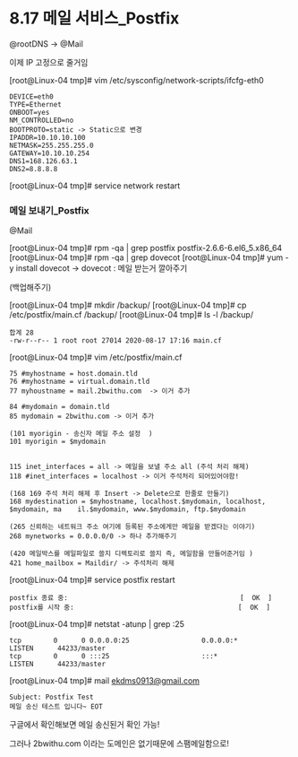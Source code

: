 # 8.17 메일 서비스_Postfix

@rootDNS -> @Mail

이제  IP 고정으로 줄거임

[root@Linux-04 tmp]# vim /etc/sysconfig/network-scripts/ifcfg-eth0

```
DEVICE=eth0
TYPE=Ethernet
ONBOOT=yes
NM_CONTROLLED=no
BOOTPROTO=static -> Static으로 변경
IPADDR=10.10.10.100
NETMASK=255.255.255.0
GATEWAY=10.10.10.254
DNS1=168.126.63.1
DNS2=8.8.8.8
```

[root@Linux-04 tmp]# service network restart



### 메일 보내기_Postfix

@Mail

[root@Linux-04 tmp]# rpm -qa | grep postfix
postfix-2.6.6-6.el6_5.x86_64
[root@Linux-04 tmp]# rpm -qa | grep dovecot
[root@Linux-04 tmp]# yum -y install dovecot -> dovecot : 메일 받는거 깔아주기

(백업해주기)

[root@Linux-04 tmp]# mkdir /backup/
[root@Linux-04 tmp]# cp /etc/postfix/main.cf /backup/
[root@Linux-04 tmp]# ls -l /backup/

```
합계 28
-rw-r--r-- 1 root root 27014 2020-08-17 17:16 main.cf
```

 [root@Linux-04 tmp]# vim /etc/postfix/main.cf

```
75 #myhostname = host.domain.tld
76 #myhostname = virtual.domain.tld
77 myhoustname = mail.2bwithu.com  -> 이거 추가

84 #mydomain = domain.tld
85 mydomain = 2bwithu.com -> 이거 추가

(101 myorigin - 송신자 메일 주소 설정  )
101 myorigin = $mydomain


115 inet_interfaces = all -> 메일을 보낼 주소 all (주석 처리 해제)
118 #inet_interfaces = localhost -> 이거 주석처리 되어있어야함!

(168 169 주석 처리 해제 후 Insert -> Delete으로 한줄로 만들기)
168 mydestination = $myhostname, localhost.$mydomain, localhost, $mydomain, ma    il.$mydomain, www.$mydomain, ftp.$mydomain

(265 신뢰하는 네트워크 주소 여기에 등록된 주소에게만 메일을 받겠다는 이야기)
268 mynetworks = 0.0.0.0/0 -> 하나 추가해주기

(420 메일박스를 메일파일로 쓸지 디렉토리로 쓸지 즉, 메일함을 만들어준거임 )
421 home_mailbox = Maildir/ -> 주석처리 해제

```

 [root@Linux-04 tmp]# service postfix restart

```
postfix 종료 중:                                           [  OK  ]
postfix를 시작 중:                                         [  OK  ]
```

[root@Linux-04 tmp]# netstat -atunp | grep :25

```
tcp        0      0 0.0.0.0:25                  0.0.0.0:*                  LISTEN      44233/master        
tcp        0      0 :::25                       :::*                        LISTEN      44233/master  
```

[root@Linux-04 tmp]# mail ekdms0913@gmail.com

```
Subject: Postfix Test
메일 송신 테스트 입니다~ EOT
```







구글에서 확인해보면 메일 송신된거 확인 가능!

그러나 2bwithu.com 이라는 도메인은 없기때문에 스팸메일함으로!
